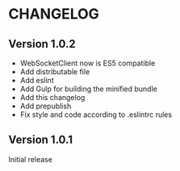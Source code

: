 # CHANGELOG

## Version 1.0.2
- WebSocketClient now is ES5 compatible
- Add distributable file
- Add eslint
- Add Gulp for building the minified bundle
- Add this changelog
- Add prepublish
- Fix style and code according to .eslintrc rules

## Version 1.0.1
Initial release
